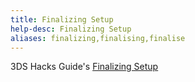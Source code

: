 ```yaml
---
title: Finalizing Setup
help-desc: Finalizing Setup
aliases: finalizing,finalising,finalise
---
```


3DS Hacks Guide's [Finalizing Setup](https://3ds.hacks.guide/finalizing-setup)
